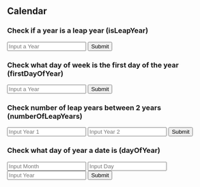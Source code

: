 ## Calendar
<p id="test"></p>

<script>

function getYear(){
    let inputYear = document.getElementById("inputYear").value;
    return inputYear;
}

function getYear2(){
    let inputYear2 = document.getElementById("inputYear2").value;
    return inputYear2;
}

function getYear3(){
    let inputYear2 = document.getElementById("inputYear2").value;
    return inputYear2;
}

function getYear4(){
    let inputYear2 = document.getElementById("inputYear2").value;
    return inputYear2;
}

function getYear5(){
    let inputYear2 = document.getElementById("inputYear2").value;
    return inputYear2;
}

function getMonth(){
    let inputMonth = document.getElementById("inputMonth").value;
    return inputMonth;
}

function getDay(){
    let inputDay = document.getElementById("inputDay").value;
    return inputDay;
}

function isLeapYear(year) {
    result = document.getElementById("isLeapYearResult");

    // Fetch data from API
    fetch('https://sarayu.tk/api/calendar/isLeapYear/' + year)
    .then(response => response.json())
    .then(data => {

        console.log(data);

        result.innerHTML = "Is " + year + " a leap year: " + data.isLeapYear;

    })
}

function firstDayOfYear(year2) {
    result2 = document.getElementById("firstDayOfYearResult");

    // Fetch data from API
    fetch('https://sarayu.tk/api/calendar/firstDayOfYear/' + year2)
    .then(response => response.json())
    .then(data => {

        console.log(data);

        result2.innerHTML = "Week day of first day of " + year2 + ": " + data.firstDayOfYear;

    })
}

function numberOfLeapYears(year3, year4) {
    result3 = document.getElementById("numberOfLeapYearsResult");

    // Fetch data from API
    fetch('https://sarayu.tk/api/calendar/numberOfLeapYears/' + year3 + '/'+ year4)
    .then(response => response.json())
    .then(data => {

        console.log(data);

        result3.innerHTML = "Number of leap years between  " + year3 + " and " + year4 + ": " + data.numberOfLeapYears;

    })
}

function dayOfYear(month, day, year5) {
    result = document.getElementById("dayOfYearResult");

    // Fetch data from API
    fetch('https://sarayu.tk/api/calendar/dayOfYear/' + month + '/'+ day + '/' + year5)
    .then(response => response.json())
    .then(data => {

        console.log(data);

        result.innerHTML = "Day of year of  " + month + "/" + day + "/" + "/" + year5 + ": " +data.dayOfYear;

    })
}


</script>

### Check if a year is a leap year (isLeapYear)
<input id="inputYear" placeholder="Input a Year">
<button onclick="isLeapYear(getYear())">Submit</button>
<p id="isLeapYearResult"></p>

### Check what day of week is the first day of the year (firstDayOfYear)
<input id="inputYear2" placeholder="Input a Year">
<button onclick="firstDayOfYear(getYear())">Submit</button>
<p id="firstDayOfYearResult"></p>

### Check number of leap years between 2 years (numberOfLeapYears)
<input id="inputYear3" placeholder="Input Year 1">
<input id="inputYear4" placeholder="Input Year 2">
<button onclick="numberOfLeapYears(getYear(), getYear2())">Submit</button>
<p id="numberOfLeapYearsResult"></p>

### Check what day of year a date is (dayOfYear)
<input id="inputMonth" placeholder="Input Month">
<input id="inputDay" placeholder="Input Day">
<input id="inputYear5" placeholder="Input Year">
<button onclick="numberOfLeapYears(getMonth(), getDay(), getYear5())">Submit</button>
<p id="dayOfYearResult"></p>